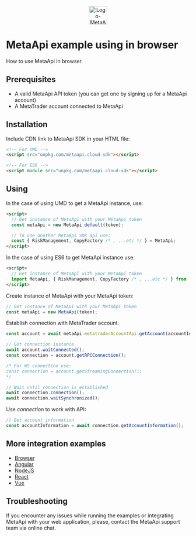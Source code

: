 <div align="center">
  <img src="https://metaapi.cloud/favicon.ico" alt="Logo-MetaApi" width="50" height="50"/> 
</div>

# MetaApi example using in browser

How to use MetaApi in browser.

## Prerequisites

* A valid MetaApi API token (you can get one by signing up for a MetaApi account)
* A MetaTrader account connected to MetaApi

## Installation

Include CDN link to MetaApi SDK in your HTML file:

```html
<!-- For UMD -->
<script src="unpkg.com/metaapi.cloud-sdk"></script>

<!-- For ES6 -->
<script module src="unpkg.com/metaapi.cloud-sdk"></script>
```

## Using

In the case of using UMD to get a MetaApi instance, use:

``` html
<script>
  // Get instance of MetaApi with your MetaApi token
  const metaApi = new MetaApi.default(token);

  // To use another MetaApi SDK api use:
  const { RiskManagement, CopyFactory /* , ...etc */ } = MetaApi;
</script>
```

In the case of using ES6 to get MetaApi instance use:

``` html
<script>
  // Get instance of MetaApi with your MetaApi token
  import MetaApi, { RiskManagement, CopyFactory /* , ...etc */ } from 'metaapi.cloud-sdk';
</script>

```

Create instance of MetaApi with your MetaApi token:

``` javascript
// Get instance of MetaApi with your MetaApi token
const metaApi = new MetaApi(token);
```

Establish connection with MetaTrader account.

``` javascript
const account = await metaApi.metatraderAccountApi.getAccount(accountId);

// Get connection instance
await account.waitConnected();
const connection = account.getRPCConnection();

/* For WS connection use:
const connection = account.getStreamingConnection();
*/ 

// Wait until connection is established
await connection.connection();
await connection.waitSynchronized();
```

Use _connection_ to work with API:

``` javascript
// Get account information
const accountInformation = await connection.getAccountInformation();
```

## More integration examples

- [Browser](https://github.com/metaapi/metaapi-javascript-sdk/tree/master/examples/browser)
- [Angular](https://github.com/metaapi/metaapi-javascript-sdk/tree/master/examples/angular)
- [NodeJS](https://github.com/metaapi/metaapi-javascript-sdk/tree/master/examples/node)
- [React](https://github.com/metaapi/metaapi-javascript-sdk/tree/master/examples/react)
- [Vue](https://github.com/metaapi/metaapi-javascript-sdk/tree/master/examples/vue)

## Troubleshooting

If you encounter any issues while running the examples or integrating MetaApi with your web application, please, contact the MetaApi support team via online chat.

